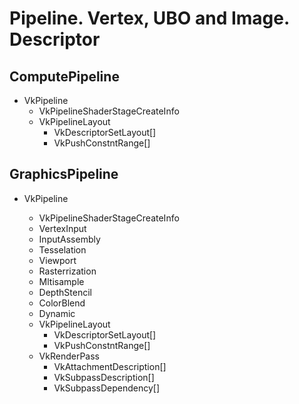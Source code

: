# Pipeline. Vertex, UBO and Image. Descriptor

## ComputePipeline

- VkPipeline
  - VkPipelineShaderStageCreateInfo
  - VkPipelineLayout
    - VkDescriptorSetLayout[]
    - VkPushConstntRange[]

## GraphicsPipeline

- VkPipeline

  - VkPipelineShaderStageCreateInfo

  * VertexInput
  * InputAssembly
  * Tesselation
  * Viewport
  * Rasterrization
  * Mltisample
  * DepthStencil
  * ColorBlend
  * Dynamic

  - VkPipelineLayout
    - VkDescriptorSetLayout[]
    - VkPushConstntRange[]

  * VkRenderPass
    - VkAttachmentDescription[]
    - VkSubpassDescription[]
    - VkSubpassDependency[]
